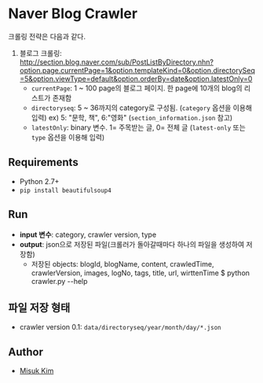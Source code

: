# Naver Blog Crawler

크롤링 전략은 다음과 같다.

1. 블로그 크롤링: http://section.blog.naver.com/sub/PostListByDirectory.nhn?option.page.currentPage=1&option.templateKind=0&option.directorySeq=5&option.viewType=default&option.orderBy=date&option.latestOnly=0
    - `currentPage`: 1 ~ 100 page의 블로그 페이지. 한 page에 10개의 blog의 리스트가 존재함
    - `directoryseq`: 5 ~ 36까지의 category로 구성됨. (`category` 옵션을 이용해 입력)
        ex) 5: "문학, 책", 6:"영화" (`section_information.json` 참고)
    - `latestOnly`: binary 변수. 1= 주목받는 글, 0= 전체 글 (`latest-only` 또는 `type` 옵션을 이용해 입력)

## Requirements

- Python 2.7+
- `pip install beautifulsoup4`

## Run

- **input 변수**: category, crawler version, type
- **output**: json으로 저장된 파일(크롤러가 돌아갈때마다 하나의 파일을 생성하여 저장함)
	- 저장된 objects: blogId, blogName, content, crawledTime, crawlerVersion, images, logNo, tags, title, url, wirttenTime
    $ python crawler.py --help

## 파일 저장 형태

- crawler version 0.1: `data/directoryseq/year/month/day/*.json`

## Author

- [Misuk Kim](http://github.com/misuke88)
